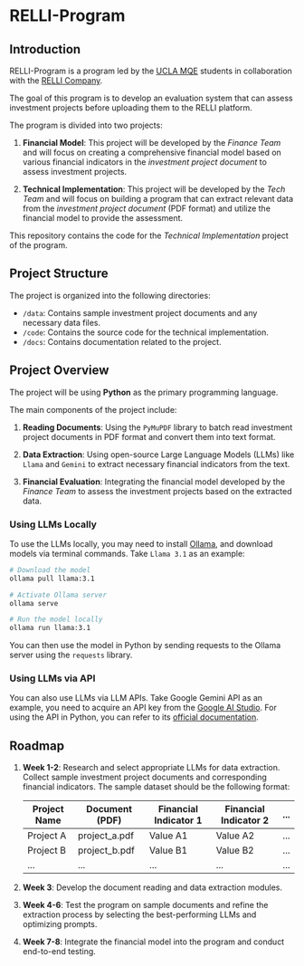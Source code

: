 # RELLI-Program

## Introduction

RELLI-Program is a program led by the [UCLA MQE](https://master.econ.ucla.edu/) students in collaboration with the [RELLI Company](https://www.relli.co/).

The goal of this program is to develop an evaluation system that can assess investment projects before uploading them to the RELLI platform.

The program is divided into two projects:

1. **Financial Model**: This project will be developed by the *Finance Team* and will focus on creating a comprehensive financial model based on various financial indicators in the *investment project document* to assess investment projects.

2. **Technical Implementation**: This project will be developed by the *Tech Team* and will focus on building a program that can extract relevant data from the *investment project document* (PDF format) and utilize the financial model to provide the assessment.

This repository contains the code for the *Technical Implementation* project of the program.

## Project Structure

The project is organized into the following directories:

- `/data`: Contains sample investment project documents and any necessary data files.
- `/code`: Contains the source code for the technical implementation.
- `/docs`: Contains documentation related to the project.

## Project Overview

The project will be using **Python** as the primary programming language.

The main components of the project include:

1. **Reading Documents**: Using the `PyMuPDF` library to batch read investment project documents in PDF format and convert them into text format.

2. **Data Extraction**: Using open-source Large Language Models (LLMs) like `Llama` and `Gemini` to extract necessary financial indicators from the text.

3. **Financial Evaluation**: Integrating the financial model developed by the *Finance Team* to assess the investment projects based on the extracted data.

### Using LLMs Locally

To use the LLMs locally, you may need to install [Ollama](https://ollama.com/), and download models via terminal commands. Take `Llama 3.1` as an example:

```bash
# Download the model
ollama pull llama:3.1
```

```bash
# Activate Ollama server
ollama serve
```

```bash
# Run the model locally
ollama run llama:3.1
```

You can then use the model in Python by sending requests to the Ollama server using the `requests` library.

### Using LLMs via API

You can also use LLMs via LLM APIs. Take Google Gemini API as an example, you need to acquire an API key from the [Google AI Studio](https://aistudio.google.com/). For using the API in Python, you can refer to its [official documentation](https://ai.google.dev/gemini-api/docs/quickstart).

## Roadmap

1. **Week 1-2**: Research and select appropriate LLMs for data extraction. Collect sample investment project documents and corresponding financial indicators. The sample dataset should be the following format:

    | Project Name | Document (PDF) | Financial Indicator 1 | Financial Indicator 2 | ... |
    |--------------|----------------|-----------------------|-----------------------|-----|
    | Project A    | project_a.pdf  | Value A1              | Value A2              | ... |
    | Project B    | project_b.pdf  | Value B1              | Value B2              | ... |
    | ...          | ...            | ...                   | ...                   | ... |

2. **Week 3**: Develop the document reading and data extraction modules.

3. **Week 4-6**: Test the program on sample documents and refine the extraction process by selecting the best-performing LLMs and optimizing prompts.

4. **Week 7-8**: Integrate the financial model into the program and conduct end-to-end testing.
